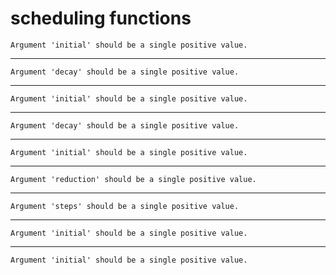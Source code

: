 # scheduling functions

    Argument 'initial' should be a single positive value.

---

    Argument 'decay' should be a single positive value.

---

    Argument 'initial' should be a single positive value.

---

    Argument 'decay' should be a single positive value.

---

    Argument 'initial' should be a single positive value.

---

    Argument 'reduction' should be a single positive value.

---

    Argument 'steps' should be a single positive value.

---

    Argument 'initial' should be a single positive value.

---

    Argument 'initial' should be a single positive value.

